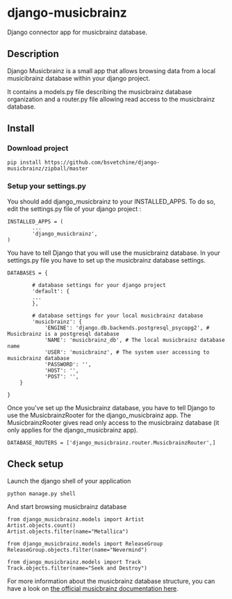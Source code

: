 django-musicbrainz
==================

Django connector app for musicbrainz database.

## Description

Django Musicbrainz is a small app that allows browsing data from a local musicibrainz database within your django project.

It contains a models.py file describing the musicbrainz database organization and a router.py file allowing read access to the musicbrainz database.

## Install

### Download project
	pip install https://github.com/bsvetchine/django-musicbrainz/zipball/master

### Setup your settings.py
You should add django_musicbrainz to your INSTALLED_APPS. To do so, edit the settings.py file of your django project :

	INSTALLED_APPS = (
    		...
    		'django_musicbrainz',
	)

You have to tell Django that you will use the musicbrainz database. In your settings.py file you have to set up the musicbrainz database settings.

	DATABASES = {

    		# database settings for your django project
    		'default': {
			...
    		},

    		# database settings for your local musicbrainz database
    		'musicbrainz': {
        		'ENGINE': 'django.db.backends.postgresql_psycopg2', # Musicbrainz is a postgresql database
        		'NAME': 'musicbrainz_db', # The local musicbrainz database name
        		'USER': 'musicbrainz', # The system user accessing to musicbrainz database
        		'PASSWORD': '',
       		 	'HOST': '',
        		'POST': '',
   	 	}

	}

Once you've set up the Musicbrainz database, you have to tell Django to use the MusicbrainzRooter for the django_musicbrainz app.
The MusicbrainzRooter gives read only access to the musicbrainz database (it only applies for the django_musicbrainz app).

	DATABASE_ROUTERS = ['django_musicbrainz.router.MusicbrainzRouter',]

## Check setup

Launch the django shell of your application

	python manage.py shell

And start browsing musicbrainz database

	from django_musicbrainz.models import Artist
	Artist.objects.count()
	Artist.objects.filter(name="Metallica")

	from django_musicbrainz.models import ReleaseGroup
	ReleaseGroup.objects.filter(name="Nevermind")

	from django_musicbrainz.models import Track
	Track.objects.filter(name="Seek and Destroy")

For more information about the musicbrainz database structure, you can have a look on [the official musicbrainz documentation here](http://musicbrainz.org/doc/MusicBrainz_Database/Schema).	
